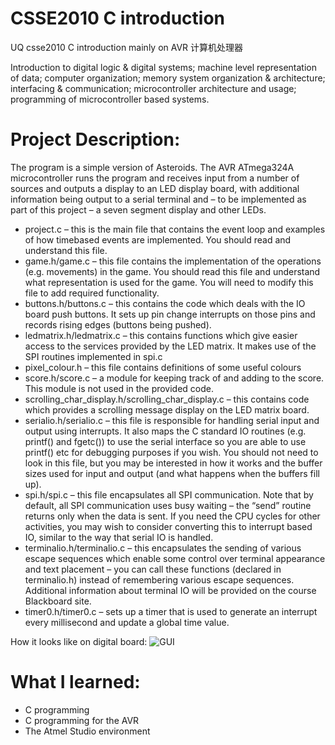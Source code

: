 # CSSE2010 C introduction
UQ csse2010 C introduction mainly on AVR 计算机处理器

Introduction to digital logic & digital systems; machine level representation of data; computer organization; memory system organization & architecture; interfacing & communication; microcontroller architecture and usage; programming of microcontroller based systems.

# Project Description:
The program is a simple version of Asteroids. The AVR ATmega324A microcontroller runs the program and receives input from a number of sources and outputs a display to an LED display board, with additional information being output to a serial terminal and – to be implemented as part of this project – a seven segment display and other LEDs.
- project.c – this is the main file that contains the event loop and examples of how timebased events are implemented. You should read and understand this file.
- game.h/game.c – this file contains the implementation of the operations (e.g. movements) in the game. You should read this file and understand what representation is used for the game. You will need to modify this file to add required functionality.
- buttons.h/buttons.c – this contains the code which deals with the IO board push buttons. It sets up pin change interrupts on those pins and records rising edges (buttons being pushed).
- ledmatrix.h/ledmatrix.c – this contains functions which give easier access to the services provided by the LED matrix. It makes use of the SPI routines implemented in spi.c
- pixel_colour.h – this file contains definitions of some useful colours
- score.h/score.c – a module for keeping track of and adding to the score. This module is not used in the provided code.
- scrolling_char_display.h/scrolling_char_display.c – this contains code which provides a scrolling message display on the LED matrix board.
- serialio.h/serialio.c – this file is responsible for handling serial input and output using interrupts. It also maps the C standard IO routines (e.g. printf() and fgetc()) to use the serial interface so you are able to use printf() etc for debugging purposes if you wish. You should not need to look in this file, but you may be interested in how it works and the buffer sizes used for input and output (and what happens when the buffers fill up).
- spi.h/spi.c – this file encapsulates all SPI communication. Note that by default, all SPI communication uses busy waiting – the “send” routine returns only when the data is sent. If you need the CPU cycles for other activities, you may wish to consider converting this to interrupt based IO, similar to the way that serial IO is handled.
- terminalio.h/terminalio.c – this encapsulates the sending of various escape sequences which enable some control over terminal appearance and text placement – you can call these functions (declared in terminalio.h) instead of remembering various escape sequences. Additional information about terminal IO will be provided on the course Blackboard site.
- timer0.h/timer0.c – sets up a timer that is used to generate an interrupt every millisecond and update a global time value.

How it looks like on digital board:
![GUI](https://github.com/danielzhangau/CSSE2010-c-introduction/blob/master/CSSE2010Project/CSSE2010_CSSE7201_2019_project%20-%20with%20clarifications.jpg?raw=true)

# What I learned:
- C programming
- C programming for the AVR
- The Atmel Studio environment
